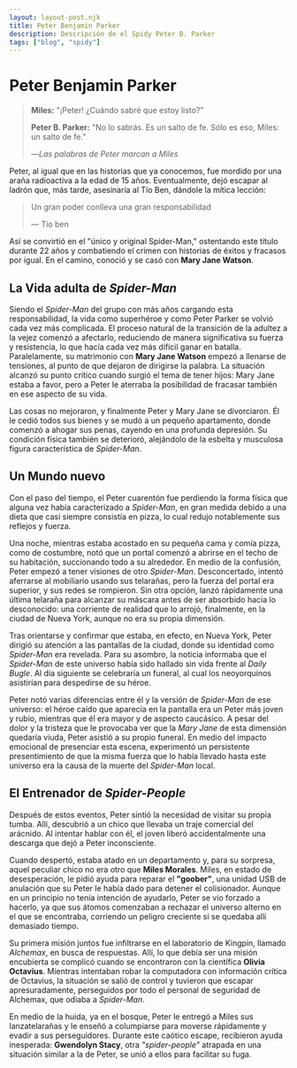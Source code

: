 ```yaml
---
layout: layout-post.njk
title: Peter Benjamin Parker
description: Descripción de el Spidy Peter B. Parker
tags: ["blog", "spidy"]
---
```


# Peter Benjamin Parker

> **Miles:** "¡Peter! ¿Cuándo sabré que estoy listo?"
>
> **Peter B. Parker:** "No lo sabrás. Es un salto de fe. Sólo es eso, Miles: un salto de fe."
>
> ―*Las palabras de Peter marcan a Miles*

Peter, al igual que en las historias que ya conocemos, fue mordido por una araña radioactiva a la edad de 15 años. Eventualmente, dejó escapar al ladrón que, más tarde, asesinaría al Tío Ben, dándole la mítica lección:

> Un gran poder conlleva una gran responsabilidad 
>
> ― Tío ben

Así se convirtió en el "único y original Spider-Man," ostentando este título durante 22 años y combatiendo el crimen con historias de éxitos y fracasos por igual. En el camino, conoció y se casó con **Mary Jane Watson**.

## La Vida adulta de *Spider-Man*

Siendo el *Spider-Man* del grupo con más años cargando esta responsabilidad, la vida como superhéroe y como Peter Parker se volvió cada vez más complicada. El proceso natural de la transición de la adultez a la vejez comenzó a afectarlo, reduciendo de manera significativa su fuerza y resistencia, lo que hacía cada vez más difícil ganar en batalla. Paralelamente, su matrimonio con **Mary Jane Watson** empezó a llenarse de tensiones, al punto de que dejaron de dirigirse la palabra. La situación alcanzó su punto crítico cuando surgió el tema de tener hijos: Mary Jane estaba a favor, pero a Peter le aterraba la posibilidad de fracasar también en ese aspecto de su vida.

Las cosas no mejoraron, y finalmente Peter y Mary Jane se divorciaron. Él le cedió todos sus bienes y se mudó a un pequeño apartamento, donde comenzó a ahogar sus penas, cayendo en una profunda depresión. Su condición física también se deterioró, alejándolo de la esbelta y musculosa figura característica de *Spider-Man*.

## Un Mundo nuevo

Con el paso del tiempo, el Peter cuarentón fue perdiendo la forma física que alguna vez había caracterizado a *Spider-Man*, en gran medida debido a una dieta que casi siempre consistía en pizza, lo cual redujo notablemente sus reflejos y fuerza.

Una noche, mientras estaba acostado en su pequeña cama y comía pizza, como de costumbre, notó que un portal comenzó a abrirse en el techo de su habitación, succionando todo a su alrededor. En medio de la confusión, Peter empezó a tener visiones de otro *Spider-Man*. Desconcertado, intentó aferrarse al mobiliario usando sus telarañas, pero la fuerza del portal era superior, y sus redes se rompieron. Sin otra opción, lanzó rápidamente una última telaraña para alcanzar su máscara antes de ser absorbido hacia lo desconocido: una corriente de realidad que lo arrojó, finalmente, en la ciudad de Nueva York, aunque no era su propia dimensión.

Tras orientarse y confirmar que estaba, en efecto, en Nueva York, Peter dirigió su atención a las pantallas de la ciudad, donde su identidad como *Spider-Man* era revelada. Para su asombro, la noticia informaba que el *Spider-Man* de este universo había sido hallado sin vida frente al *Daily Bugle*. Al día siguiente se celebraría un funeral, al cual los neoyorquinos asistirían para despedirse de su héroe.

Peter notó varias diferencias entre él y la versión de *Spider-Man* de ese universo: el héroe caído que aparecía en la pantalla era un Peter más joven y rubio, mientras que él era mayor y de aspecto caucásico. A pesar del dolor y la tristeza que le provocaba ver que la *Mary Jane* de esta dimensión quedaría viuda, Peter asistió a su propio funeral. En medio del impacto emocional de presenciar esta escena, experimentó un persistente presentimiento de que la misma fuerza que lo había llevado hasta este universo era la causa de la muerte del *Spider-Man* local. 

## El Entrenador de *Spider-People*

Después de estos eventos, Peter sintió la necesidad de visitar su propia tumba. Allí, descubrió a un chico que llevaba un traje comercial del arácnido. Al intentar hablar con él, el joven liberó accidentalmente una descarga que dejó a Peter inconsciente.

Cuando despertó, estaba atado en un departamento y, para su sorpresa, aquel peculiar chico no era otro que **Miles Morales**. Miles, en estado de desesperación, le pidió ayuda para reparar el **"goober"**, una unidad USB de anulación que su Peter le había dado para detener el colisionador. Aunque en un principio no tenía intención de ayudarlo, Peter se vio forzado a hacerlo, ya que sus átomos comenzaban a rechazar el universo alterno en el que se encontraba, corriendo un peligro creciente si se quedaba allí demasiado tiempo.

Su primera misión juntos fue infiltrarse en el laboratorio de Kingpin, llamado *Alchemax*, en busca de respuestas. Allí, lo que debía ser una misión encubierta se complicó cuando se encontraron con la científica **Olivia Octavius**. Mientras intentaban robar la computadora con información crítica de Octavius, la situación se salió de control y tuvieron que escapar apresuradamente, perseguidos por todo el personal de seguridad de Alchemax, que odiaba a *Spider-Man*.

En medio de la huida, ya en el bosque, Peter le entregó a Miles sus lanzatelarañas y le enseñó a columpiarse para moverse rápidamente y evadir a sus perseguidores. Durante este caótico escape, recibieron ayuda inesperada: **Gwendolyn Stacy**, otra *"spider-people"* atrapada en una situación similar a la de Peter, se unió a ellos para facilitar su fuga.

